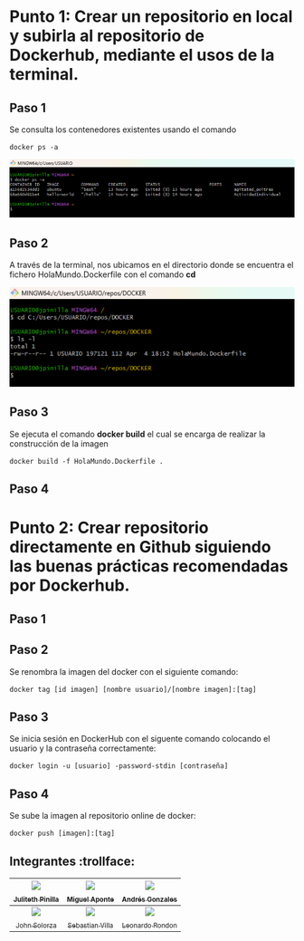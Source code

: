 # Punto 1: Crear un repositorio en local y subirla al repositorio de Dockerhub, mediante el usos de la terminal.

## Paso 1
Se consulta los contenedores existentes usando el comando 
```prompt
docker ps -a
```
<div align="center">
    <img alt="DevSecOps" src="img/TerminalPaso1.png">
</div>

## Paso 2
A través de la terminal, nos ubicamos en el directorio donde se encuentra el fichero HolaMundo.Dockerfile con el comando **cd**

<div align="center">
    <img alt="DevSecOps" src="img/TerminalPaso2.png">
</div>

## Paso 3
Se ejecuta el comando **docker build** el cual se encarga de realizar la construcción de la imagen
```prompt
docker build -f HolaMundo.Dockerfile .
```

## Paso 4


# Punto 2: Crear repositorio directamente en Github siguiendo las buenas prácticas recomendadas por Dockerhub.

## Paso 1

## Paso 2

Se renombra la imagen del docker con el siguiente comando:

```prompt
docker tag [id imagen] [nombre usuario]/[nombre imagen]:[tag]
```

## Paso 3

Se inicia sesión en DockerHub con el siguente comando colocando el usuario y la contraseña correctamente:

```prompt
docker login -u [usuario] -password-stdin [contraseña]
```

## Paso 4

Se sube la imagen al repositorio online de docker:

```prompt
docker push [imagen]:[tag] 
```

## Integrantes :trollface:

| [<img src="https://avatars.githubusercontent.com/u/163602168?v=4" width=115><br><sub>Juliteth Pinilla</sub>](https://github.com/jpinillaDiplomado) | [<img src="https://avatars.githubusercontent.com/u/105172071?v=4" width=115><br><sub>Miguel Aponte</sub>](https://github.com/Miguelo89)  | [<img src="https://avatars.githubusercontent.com/u/163653023?v=4" width=115><br><sub>Andrés Gonzales </sub>](https://github.com/Andrezk8) |  
| :---: | :---: | :---: |
| [<img src="https://avatars.githubusercontent.com/u/63757797?v=4" width=115><br><sub>John Solorza </sub>](https://github.com/jsolorza) | [<img src="https://avatars.githubusercontent.com/u/43438728?v=4" width=115><br><sub>Sebastian Villa </sub>](https://github.com/SebastianVilla13) | [<img src="https://avatars.githubusercontent.com/u/164546938?v=4" width=115><br><sub>Leonardo Rondon </sub>](https://github.com/leonardoj27) |

